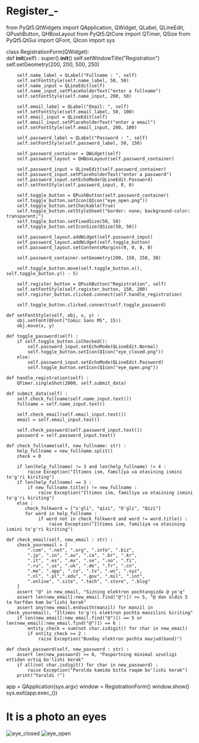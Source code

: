 # Register_-
from PyQt5.QtWidgets import QApplication, QWidget, QLabel, QLineEdit, QPushButton, QHBoxLayout
from PyQt5.QtCore import QTimer, QSize
from PyQt5.QtGui import QFont, QIcon
import sys

class RegistrationForm(QWidget):  
    def __init__(self) :
        super().__init__()
        self.setWindowTitle("Registration")
        self.setGeometry(200, 200, 500, 250)

        self.name_label = QLabel("Fullname : ", self)
        self.setFontStyle(self.name_label, 50, 50)
        self.name_input = QLineEdit(self)
        self.name_input.setPlaceholderText("enter a fullname")
        self.setFontStyle(self.name_input, 200, 50)

        self.email_label = QLabel("Email: ", self)
        self.setFontStyle(self.email_label, 50, 100)
        self.email_input = QLineEdit(self)
        self.email_input.setPlaceholderText("enter a email")
        self.setFontStyle(self.email_input, 200, 100)

        self.password_label = QLabel("Password : ", self)
        self.setFontStyle(self.password_label, 50, 150)

        self.password_container = QWidget(self)
        self.password_layout = QHBoxLayout(self.password_container)

        self.password_input = QLineEdit(self.password_container)
        self.password_input.setPlaceholderText("enter a password")
        self.password_input.setEchoMode(QLineEdit.Password)
        self.setFontStyle(self.password_input, 0, 0)

        self.toggle_button = QPushButton(self.password_container)
        self.toggle_button.setIcon(QIcon("eye_open.png"))
        self.toggle_button.setCheckable(True)
        self.toggle_button.setStyleSheet("border: none; background-color: transparent;")
        self.toggle_button.setFixedSize(50, 50)
        self.toggle_button.setIconSize(QSize(50, 50))

        self.password_layout.addWidget(self.password_input)
        self.password_layout.addWidget(self.toggle_button)
        self.password_layout.setContentsMargins(0, 0, 0, 0)

        self.password_container.setGeometry(200, 150, 250, 30)

        self.toggle_button.move(self.toggle_button.x(), self.toggle_button.y() - 5)

        self.register_button = QPushButton("Registration", self)
        self.setFontStyle(self.register_button, 150, 200)
        self.register_button.clicked.connect(self.handle_registration)

        self.toggle_button.clicked.connect(self.toggle_password)

    def setFontStyle(self, obj, x, y) :
        obj.setFont(QFont("Comic Sans MS", 15))
        obj.move(x, y)

    def toggle_password(self) :
        if self.toggle_button.isChecked():
            self.password_input.setEchoMode(QLineEdit.Normal)
            self.toggle_button.setIcon(QIcon("eye_closed.png"))
        else:
            self.password_input.setEchoMode(QLineEdit.Password)
            self.toggle_button.setIcon(QIcon("eye_open.png"))

    def handle_registration(self) :
        QTimer.singleShot(2000, self.submit_data)

    def submit_data(self) :
        self.check_fullname(self.name_input.text())
        fullname = self.name_input.text()
        
        self.check_email(self.email_input.text())
        email = self.email_input.text()
        
        self.check_password(self.password_input.text())
        password = self.password_input.text()
    
    def check_fullname(self, new_fullname: str) :
        help_fullname = new_fullname.split()
        check = 0
    
        if len(help_fullname) != 3 and len(help_fullname) != 4 :
            raise Exception("Iltimos ism, familiya va otasining ismini to'g'ri kiriting")
        if len(help_fullname) == 3 :
            if new_fullname.title() != new_fullname :
                raise Exception("Iltimos ism, familiya va otasining ismini to'g'ri kiriting")
        else :
           check_folkword = ["o'gli", "qizi", "O'gli", "Qizi"]
           for word in help_fullname :
                if word not in check_folkword and word != word.title() :
                    raise Exception("Iltimos ism, familiya va otasining ismini to'g'ri kiriting")
                
    def check_email(self, new_email : str) :
        check_youremail = [
            ".com", ".net", ".org", ".info", ".biz",
            ".jp", ".in", ".au", ".ca", ".br", ".kr", 
            ".it", ".es", ".mx", ".se", ".no", ".fi", 
            ".ru", ".us", ".uk", ".de", ".fr", ".cn",
            ".me", ".app", ".co", ".tv", ".ws", ".xyz",
            ".nl", ".pl",".edu", ".gov", ".mil", ".int", 
            ".online", ".site", ".tech", ".store", ".blog"
        ]
        assert "@" in new_email, "Sizning elektron pochtangizda @ yo'q"
        assert len(new_email[:new_email.find("@")]) >= 5, "@ dan oldin 5 ta harfdan kam bo'lishi kerak"
        assert any(new_email.endswith(manzil) for manzil in check_youremail), "Iltimos to'g'ri elektron pochta manzilini kiriting"
        if len(new_email[:new_email.find("@")]) == 5 or len(new_email[:new_email.find("@")]) == 6 :
            entity_check = sum(not char.isdigit() for char in new_email)
            if entity_check >= 2 :
                raise Exception("Bunday elektron pochta mavjud(band)")

    def check_password(self, new_password : str) :
        assert len(new_password) >= 8, "Pasportning minimal uzunligi ettidan ortiq bo'lishi kerak"
        if all(not char.isdigit() for char in new_password) :
            raise Exception("Parolda kamida bitta raqam bo'lishi kerak")
        print("Yaraldi !")


app = QApplication(sys.argv)
window = RegistrationForm()
window.show()
sys.exit(app.exec_())

# It is a photo an eyes
![eye_closed](https://github.com/user-attachments/assets/ed409d0a-fdd1-4b3d-89e6-d0c5b71b6b90)
![eye_open](https://github.com/user-attachments/assets/b94f5295-ff1e-4a24-8ef8-5f470ca77ebb)
